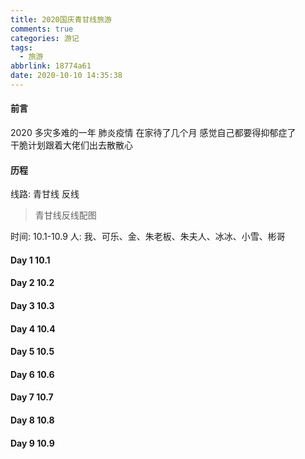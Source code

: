 ```yaml
---
title: 2020国庆青甘线旅游
comments: true
categories: 游记
tags:
  - 旅游
abbrlink: 18774a61
date: 2020-10-10 14:35:38
---
```

#### 前言 
2020 多灾多难的一年
肺炎疫情 在家待了几个月  感觉自己都要得抑郁症了  
干脆计划跟着大佬们出去散散心 

#### 历程
线路: 青甘线 反线
> 青甘线反线配图

时间: 10.1-10.9
人: 我、可乐、金、朱老板、朱夫人、冰冰、小雪、彬哥 
#### Day 1 10.1
#### Day 2 10.2
#### Day 3 10.3 
#### Day 4 10.4 
#### Day 5 10.5 
#### Day 6 10.6 
#### Day 7 10.7 
#### Day 8 10.8 
#### Day 9 10.9

 





















